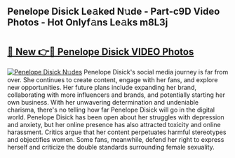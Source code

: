 ## Penelope Disick Le𝚊ked N𝚞de - Part-c9D Video Photos - Hot Onlyf𝚊ns Le𝚊ks m8L3j

# <h2><a href="http://ac21161.deff.icu/?id=Penelope+Disick">🔗 New 👉🔴 Penelope Disick VIDEO Photos</a></h2>

[![Penelope Disick N𝚞des](https://i.imgur.com/rIISA9y.gif)](http://ac21161.deff.icu/?id=Penelope+Disick)
Penelope Disick's social media journey is far from over. She continues to create content, engage with her fans, and explore new opportunities. Her future plans include expanding her brand, collaborating with more influencers and brands, and potentially starting her own business. With her unwavering determination and undeniable charisma, there's no telling how far Penelope Disick will go in the digital world. Penelope Disick has been open about her struggles with depression and anxiety, but her online presence has also attracted toxicity and online harassment. Critics argue that her content perpetuates harmful stereotypes and objectifies women. Some fans, meanwhile, defend her right to express herself and criticize the double standards surrounding female sexuality.
